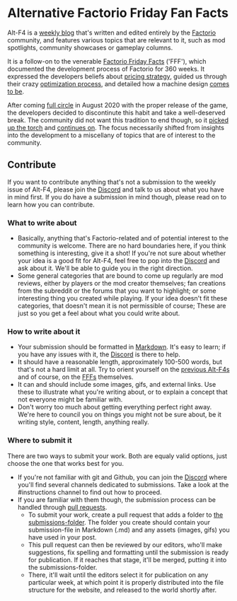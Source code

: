 # Alternative Factorio Friday Fan Facts

Alt-F4 is a [weekly blog](http://alt-f4.blog) that's written and edited entirely by the [Factorio](https://factorio.com) community, and features various topics that are relevant to it, such as mod spotlights, community showcases or gameplay columns.

It is a follow-on to the venerable [Factorio Friday Facts](https://factorio.com/blog/) ('FFF'), which documented the development process of Factorio for 360 weeks. It expressed the developers beliefs about [pricing strategy](https://www.factorio.com/blog/post/fff-247), guided us through their crazy [optimization process](https://www.factorio.com/blog/post/fff-176), and detailed how a machine design [comes to be](https://factorio.com/blog/post/fff-351).

After coming [full circle](https://factorio.com/blog/post/fff-360) in August 2020 with the proper release of the game, the developers decided to discontinute this habit and take a well-deserved break. The community did not want this tradition to end though, so it [picked up the torch](https://www.reddit.com/r/factorio/comments/i9pxb3/communityfff/) and [continues on](http://alt-f4.blog/ALTF4-1). The focus necessarily shifted from insights into the development to a miscellany of topics that are of interest to the community.

## Contribute

If you want to contribute anything that's not a submission to the weekly issue of Alt-F4, please join the [Discord](https://discord.gg/AsXAwyV) and talk to us about what you have in mind first. If you do have a submission in mind though, please read on to learn how you can contribute.

### What to write about

- Basically, anything that's Factorio-related and of potential interest to the community is welcome. There are no hard boundaries here, if you think something is interesting, give it a shot! If you're not sure about whether your idea is a good fit for Alt-F4, feel free to pop into the [Discord](https://discord.gg/nxnCFkb) and ask about it. We'll be able to guide you in the right direction.
- Some general categories that are bound to come up regularly are mod reviews, either by players or the mod creator themselves; fan creations from the subreddit or the forums that you want to highlight; or some interesting thing you created while playing. If your idea doesn't fit these categories, that doesn't mean it is not permissible of course; These are just so you get a feel about what you could write about.

### How to write about it

- Your submission should be formatted in [Markdown](https://daringfireball.net/projects/markdown/basics). It's easy to learn; if you have any issues with it, the [Discord](https://discord.gg/nxnCFkb) is there to help.
- It should have a reasonable length, approximately 100-500 words, but that's not a hard limit at all. Try to orient yourself on the [previous Alt-F4s](http://alt-f4.blog) and of course, on the [FFFs](https://factorio.com/blog/) themselves.
- It can and should include some images, gifs, and external links. Use these to illustrate what you're writing about, or to explain a concept that not everyone might be familiar with.
- Don't worry too much about getting everything perfect right away. We're here to council you on things you might not be sure about, be it writing style, content, length, anything really.

### Where to submit it

There are two ways to submit your work. Both are equaly valid options, just choose the one that works best for you.

- If you're not familiar with git and Github, you can join the [Discord](https://discord.gg/AsXAwyV) where you'll find several channels dedicated to submissions. Take a look at the #instructions channel to find out how to proceed.
- If you are familiar with them though, the submission process can be handled through [pull requests](https://github.com/AlternativeFFFF/Alt-F4/pulls).
    - To submit your work, create a pull request that adds a folder to [the submissions-folder](https://github.com/AlternativeFFFF/Alt-F4/tree/master/submissions). The folder you create should contain your submission-file in Markdown (.md) and any assets (images, gifs) you have used in your post.
    - This pull request can then be reviewed by our editors, who'll make suggestions, fix spelling and formatting until the submission is ready for publication. If it reaches that stage, it'll be merged, putting it into the submissions-folder.
    - There, it'll wait until the editors select it for publication on any particular week, at which point it is properly distributed into the file structure for the website, and released to the world shortly after.
    
